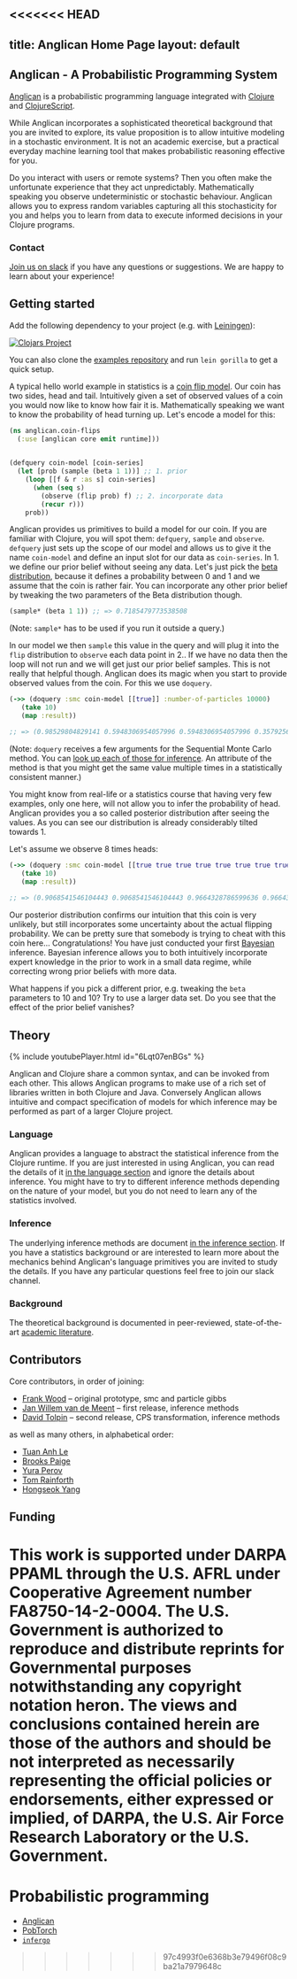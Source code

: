 <<<<<<< HEAD
---
title: Anglican Home Page
layout: default
---

## Anglican - A Probabilistic Programming System


[Anglican](https://bitbucket.org/probprog/anglican) is a probabilistic
programming language integrated with [Clojure](http://clojure.org/) and
[ClojureScript](http://clojurescript.org/).

While Anglican incorporates a sophisticated theoretical background that you are
invited to explore, its value proposition is to allow intuitive modeling in a
stochastic environment. It is not an academic exercise, but a practical everyday
machine learning tool that makes probabilistic reasoning effective for you.

Do you interact with users or remote systems? Then you often make the
unfortunate experience that they act unpredictably. Mathematically speaking you
observe undeterministic or stochastic behaviour. Anglican allows you to express
random variables capturing all this stochasticity for you and helps you to learn
from data to execute informed decisions in your Clojure programs. 

### Contact

[Join us on slack](https://clojurians.slack.com/messages/anglican/) if you have
any questions or suggestions. We are happy to learn about your experience!

## Getting started

Add the following dependency to your project (e.g. with
[Leiningen](https://leiningen.org/)):

[![Clojars Project](https://img.shields.io/clojars/v/anglican.svg)](https://clojars.org/anglican)

You can also clone the [examples
repository](https://bitbucket.org/probprog/anglican-examples/) and run `lein
gorilla` to get a quick setup.

A typical hello world example in statistics is a [coin flip
model](https://en.wikipedia.org/wiki/Coin_flipping). Our coin has two sides,
head and tail. Intuitively given a set of observed values of a coin you would
now like to know how fair it is. Mathematically speaking we want to know the
probability of head turning up. Let's encode a model for this:

~~~clojure
(ns anglican.coin-flips
  (:use [anglican core emit runtime]))
  

(defquery coin-model [coin-series]
  (let [prob (sample (beta 1 1))] ;; 1. prior
    (loop [[f & r :as s] coin-series]
      (when (seq s)
        (observe (flip prob) f) ;; 2. incorporate data
        (recur r)))
    prob))
~~~

Anglican provides us primitives to build a model for our coin. If you are
familiar with Clojure, you will spot them: `defquery`, `sample` and `observe`.
`defquery` just sets up the scope of our model and allows us to give it the name
`coin-model` and define an input slot for our data as `coin-series`. In 1. we
define our prior belief without seeing any data. Let's just pick the [beta
distribution](https://en.wikipedia.org/wiki/Beta_distribution), because it
defines a probability between 0 and 1 and we assume that the coin is rather
fair. You can incorporate any other prior belief by tweaking the two parameters
of the Beta distribution though. 

~~~clojure
(sample* (beta 1 1)) ;; => 0.7185479773538508
~~~
(Note: `sample*` has to be used if you run it outside a query.)

In our model we then `sample` this value in the query and will plug it into the
`flip` distribution to `observe` each data point in 2.. If we have no data then
the loop will not run and we will get just our prior belief samples. This is not
really that helpful though. Anglican does its magic when you start to provide
observed values from the coin. For this we use `doquery`.


~~~clojure
(->> (doquery :smc coin-model [[true]] :number-of-particles 10000)
   (take 10)
   (map :result))

;; => (0.98529804829141 0.5948306954057996 0.5948306954057996 0.3579256597687244 0.9818148690925241 0.9818148690925241 0.4539746712124162 0.8944478678159888 0.8944478678159888 0.3433014675748332)
~~~

(Note: `doquery` receives a few arguments for the Sequential Monte Carlo method.
You can [look up each of those for inference](./inference/). An attribute of the
method is that you might get the same value multiple times in a statistically
consistent manner.)

You might know from real-life or a statistics course that having very few
examples, only one here, will not allow you to infer the probability of head.
Anglican provides you a so called posterior distribution after seeing the
values. As you can see our distribution is already considerably tilted towards 1.

Let's assume we observe 8 times heads:

~~~clojure
(->> (doquery :smc coin-model [[true true true true true true true true]] :number-of-particles 10000)
   (take 10)
   (map :result))
   
;; => (0.9068541546104443 0.9068541546104443 0.9664328786599636 0.9664328786599636 0.9664328786599636 0.9664328786599636 0.9664328786599636 0.9664328786599636 0.9664328786599636 0.9664328786599636)
~~~

Our posterior distribution confirms our intuition that this coin is very
unlikely, but still incorporates some uncertainty about the actual flipping
probability. We can be pretty sure that somebody is trying to cheat with this
coin here... Congratulations! You have just conducted your first
[Bayesian](https://en.wikipedia.org/wiki/Bayesian_probability) inference.
Bayesian inference allows you to both intuitively incorporate expert knowledge
in the prior to work in a small data regime, while correcting wrong prior
beliefs with more data.

What happens if you pick a different prior, e.g. tweaking the `beta` parameters
to 10 and 10? Try to use a larger data set. Do you see that the effect of the
prior belief vanishes?

## Theory

{% include youtubePlayer.html id="6Lqt07enBGs" %}


Anglican and Clojure share a common syntax, and can be invoked from
each other. This allows Anglican programs to make use of a rich
set of libraries written in both Clojure and Java.  Conversely
Anglican allows intuitive and compact specification of models
for which inference may be performed as part of a larger Clojure
project.

### Language

Anglican provides a language to abstract the statistical inference from the
Clojure runtime. If you are just interested in using Anglican, you can read the
details of it [in the language section](./language/) and ignore
the details about inference. You might have to try to different inference
methods depending on the nature of your model, but you do not need to learn any
of the statistics involved.

### Inference

The underlying inference methods are document [in the inference
section](./inference/). If you have a statistics background or are interested to
learn more about the mechanics behind Anglican's language primitives you are
invited to study the details. If you have any particular questions feel free to
join our slack channel.


### Background

The theoretical background is documented in peer-reviewed, state-of-the-art
[academic literature](./literature/).

## Contributors

Core contributors, in order of joining:

- [Frank Wood](http://www.robots.ox.ac.uk/~fwood/) – original prototype, smc and particle gibbs
- [Jan Willem van de Meent](http://www.robots.ox.ac.uk/~jwvdm/) – first release, inference methods
- [David Tolpin](http://offtopia.net/) – second release, CPS transformation, inference methods

as well as many others, in alphabetical order:

- [Tuan Anh Le](http://www.tuananhle.co.uk/)
- [Brooks Paige](http://www.robots.ox.ac.uk/~brooks/)
- [Yura Perov](http://www.yuraperov.com/)
- [Tom Rainforth](http://www.robots.ox.ac.uk/~twgr/)
- [Hongseok Yang](http://www.cs.ox.ac.uk/people/hongseok.yang/Public/Home.html)

## Funding

This work is supported under DARPA PPAML through the U.S. AFRL
under Cooperative Agreement number FA8750-14-2-0004. The U.S.
Government is authorized to reproduce and distribute reprints
for Governmental purposes notwithstanding any copyright notation
heron. The views and conclusions contained herein are those of
the authors and should be not interpreted as necessarily
representing the official policies or endorsements, either
expressed or implied, of DARPA, the U.S. Air Force Research
Laboratory or the U.S. Government.
=======
# Probabilistic programming

* [Anglican](http://probprog.ml/anglican/)
* [PobTorch](http://github.com/probtorch/probtorch)
* [`infergo`](http://infergo.org) 
>>>>>>> 97c4993f0e6368b3e79496f08c9ba21a7979648c

